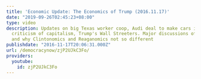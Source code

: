 ```yaml
---
title: 'Economic Update: The Economics of Trump (2016.11.17)'
date: "2019-09-26T02:45:23+08:00"
type: video
description: Updates on big Texas worker coop, Audi deal to make cars in China, Pope's
  criticism of capitalism, Trump's Wall Streeters. Major discussions of Trump's economics
  and why Clintonomics and Reaganomics not so different
publishdate: "2016-11-17T20:06:31.000Z"
url: /democracynow/zjP2UJkC3Fo/
providers:
  youtube:
    id: zjP2UJkC3Fo
---
```

